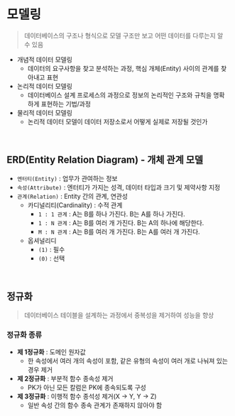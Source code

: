 # 모델링

> 데이터베이스의 구조나 형식으로 모델 구조만 보고 어떤 데이터를 다루는지 알 수 있음

- 개념적 데이터 모델링
  - 데이터의 요구사항을 찾고 분석하는 과정, 핵심 개체(Entity) 사이의 관계를 찾아내고 표현
- 논리적 데이터 모델링
  - 데이터베이스 설계 프로세스의 과정으로 정보의 논리적인 구조와 규칙을 명확하게 표현하는 기법/과정
- 물리적 데이터 모델링
  - 논리적 데이터 모델이 데이터 저장소로서 어떻게 실제로 저장될 것인가

<br/>

## ERD(Entity Relation Diagram) - 개체 관계 모델

- `엔터티(Entity)` : 업무가 관여하는 정보
- `속성(Attribute)` : 엔터티가 가지는 성격, 데이터 타입과 크기 및 제약사항 지정
- `관계(Relation)` : Entity 간의 관계, 연관성
  - 카디널리티(Cardinality) : 수적 관계
    - `1 : 1 관계` : A는 B를 하나 가진다. B는 A를 하나 가진다.
    - `1 : N 관계` : A는 B를 여러 개 가진다. B는 A의 하나에 해당한다.
    - `M : N 관계` : A는 B를 여러 개 가진다. B는 A를 여러 개 가진다.
  - 옵셔널리디
    - `(1)` : 필수
    - `(0)` : 선택

<br/>

## 정규화

> 데이터베이스 테이블을 설계하는 과정에서 중복성을 제거하여 성능을 향상

### 정규화 종류

- **제 1정규화** : 도메인 원자값
  - 한 속성에서 여러 개의 속성이 포함, 같은 유형의 속성이 여러 개로 나눠져 있는 경우 제거
- **제 2정규화** : 부분적 함수 종속성 제거
  - PK가 아닌 모든 칼럼은 PK에 종속되도록 구성
- **제 3정규화** : 이행적 함수 종석성 제거(X -> Y, Y -> Z)
  - 일반 속성 간의 함수 종속 관계가 존재하지 않아야 함

